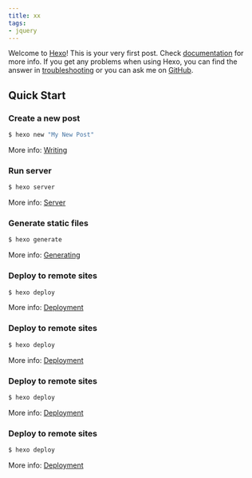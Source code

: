 ```yaml
---
title: xx
tags: 
- jquery
---
```

Welcome to [Hexo](https://hexo.io/)! This is your very first post. Check [documentation](https://hexo.io/docs/) for more info. If you get any problems when using Hexo, you can find the answer in [troubleshooting](https://hexo.io/docs/troubleshooting.html) or you can ask me on [GitHub](https://github.com/hexojs/hexo/issues).

## Quick Start

### Create a new post

``` bash
$ hexo new "My New Post"
```
<!--more-->

More info: [Writing](https://hexo.io/docs/writing.html)

### Run server

``` bash
$ hexo server
```

More info: [Server](https://hexo.io/docs/server.html)

### Generate static files

``` bash
$ hexo generate
```

More info: [Generating](https://hexo.io/docs/generating.html)

### Deploy to remote sites

``` bash
$ hexo deploy
```

More info: [Deployment](https://hexo.io/docs/deployment.html)

### Deploy to remote sites

``` bash
$ hexo deploy
```

More info: [Deployment](https://hexo.io/docs/deployment.html)

### Deploy to remote sites

``` bash
$ hexo deploy
```

More info: [Deployment](https://hexo.io/docs/deployment.html)

### Deploy to remote sites

``` bash
$ hexo deploy
```

More info: [Deployment](https://hexo.io/docs/deployment.html)

